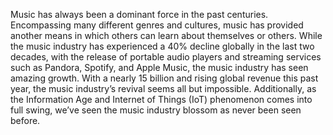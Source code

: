 Music has always been a dominant force in the past centuries. Encompassing many different genres and cultures, music has provided another means in which others can learn about themselves or others. While the music industry has experienced a 40% decline globally in the last two decades, with the release of portable audio players and streaming services such as Pandora, Spotify, and Apple Music, the music industry has seen amazing growth. With a nearly 15 billion and rising global revenue this past year, the music industry’s revival seems all but impossible. Additionally, as the Information Age and Internet of Things \(IoT\) phenomenon comes into full swing, we’ve seen the music industry blossom as never been seen before.


